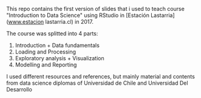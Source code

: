 This repo contains the first version of slides that i used to teach course "Introduction to Data Science" using RStudio in [Estación Lastarria](www.estacion lastarria.cl) in 2017.

The course was splitted into 4 parts: 
1) Introduction + Data fundamentals
2) Loading and Processing
3) Exploratory analysis + Visualization
4) Modelling and Reporting

I used different resources and references, but mainly material and contents from data science diplomas of Universidad de Chile and Universidad Del Desarrollo

